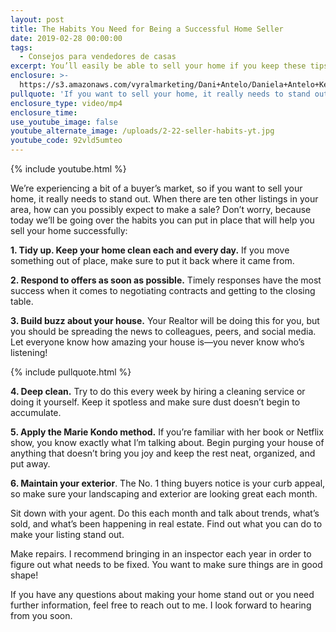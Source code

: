 ```yaml
---
layout: post
title: The Habits You Need for Being a Successful Home Seller
date: 2019-02-28 00:00:00
tags:
  - Consejos para vendedores de casas
excerpt: You’ll easily be able to sell your home if you keep these tips in mind.
enclosure: >-
  https://s3.amazonaws.com/vyralmarketing/Dani+Antelo/Daniela+Antelo+Keller+Williams+_+The+Habits+You+Need+for+Being+a+Successful+Home+Seller.mp4
pullquote: 'If you want to sell your home, it really needs to stand out.'
enclosure_type: video/mp4
enclosure_time:
use_youtube_image: false
youtube_alternate_image: /uploads/2-22-seller-habits-yt.jpg
youtube_code: 92vld5umteo
---
```


{% include youtube.html %}

We’re experiencing a bit of a buyer’s market, so if you want to sell your home, it really needs to stand out. When there are ten other listings in your area, how can you possibly expect to make a sale? Don’t worry, because today we’ll be going over the habits you can put in place that will help you sell your home successfully:

**1. Tidy up. Keep your home clean each and every day.** If you move something out of place, make sure to put it back where it came from.

**2. Respond to offers as soon as possible.** Timely responses have the most success when it comes to negotiating contracts and getting to the closing table.

**3. Build buzz about your house.** Your Realtor will be doing this for you, but you should be spreading the news to colleagues, peers, and social media. Let everyone know how amazing your house is—you never know who’s listening!

{% include pullquote.html %}

**4. Deep clean.** Try to do this every week by hiring a cleaning service or doing it yourself. Keep it spotless and make sure dust doesn’t begin to accumulate.

**5. Apply the Marie Kondo method.** If you’re familiar with her book or Netflix show, you know exactly what I’m talking about. Begin purging your house of anything that doesn’t bring you joy and keep the rest neat, organized, and put away.

**6. Maintain your exterior**. The No. 1 thing buyers notice is your curb appeal, so make sure your landscaping and exterior are looking great each month.

Sit down with your agent. Do this each month and talk about trends, what’s sold, and what’s been happening in real estate. Find out what you can do to make your listing stand out.

Make repairs. I recommend bringing in an inspector each year in order to figure out what needs to be fixed. You want to make sure things are in good shape!

If you have any questions about making your home stand out or you need further information, feel free to reach out to me. I look forward to hearing from you soon.
